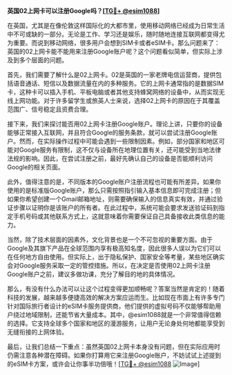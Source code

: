 **英国02上网卡可以注册Google吗？[[TG💪+ @esim1088](https://t.me/s/esim1088)]**

在英国，尤其是在像伦敦这样国际化的大都市里，使用移动网络已经成为日常生活中不可或缺的一部分。无论是工作、学习还是娱乐，随时随地连接互联网都变得尤为重要。而说到移动网络，很多用户会想到SIM卡或者eSIM卡。那么问题来了：英国的02上网卡能不能用来注册Google账户呢？这个问题看似简单，但实际上涉及到多个层面的问题。

首先，我们需要了解什么是02上网卡。02是英国的一家老牌电信运营商，提供包括语音通话、短信以及数据流量在内的多种服务。它的上网卡通常指的是数据SIM卡，这种卡可以插入手机、平板电脑或者其他支持蜂窝网络的设备中，从而实现无线上网功能。对于许多留学生或旅英人士来说，选择02上网卡的原因在于其覆盖范围广、信号稳定且资费合理。

接下来，我们来探讨能否用02上网卡注册Google账户。理论上讲，只要你的设备能够正常接入互联网，并且符合Google的服务条款，就可以尝试注册Google账户。然而，在实际操作过程中可能会遇到一些限制因素。例如，部分国家和地区可能对Google服务有限制，这不仅与设备所在地理位置有关，还可能受到当地法律法规的影响。因此，在尝试注册之前，最好先确认自己的设备是否能顺利访问Google的相关页面。

此外，值得注意的是，不同版本的Google账户注册流程也可能有所差异。如果你使用的是标准版Google账户，那么只需按照指引输入基本信息即可完成注册；但如果你希望创建一个Gmail邮箱地址，则需要确保输入的信息真实有效，并通过验证步骤以证明你是该账户的所有者。在此过程中，系统可能会要求发送验证码到指定手机号码或其他联系方式上，这就意味着你需要保证自己具备接收此类信息的能力。

当然，除了技术层面的因素外，文化背景也是一个不可忽视的重要方面。由于Google及其旗下产品在全球范围内享有极高知名度，因此很多人误以为它们可以在任何地方自由使用。但实际上，出于隐私保护、国家安全等考量，某些地区确实会对Google服务采取一定的管控措施。所以，在决定是否使用02上网卡注册Google账户之前，建议多做功课，充分了解目的地的具体情况。

那么，有没有什么办法可以让这个过程变得更加顺畅呢？答案当然是肯定的！随着科技的发展，越来越多便捷高效的解决方案应运而生。比如现在市面上有许多专门针对国际旅行者设计的eSIM卡服务提供商，他们提供的虚拟号码不仅能够帮助用户绕过地域限制，还能节省大量成本。其中，@esim1088就是一个非常值得信赖的选择。它支持全球多个国家和地区的漫游服务，让用户无论身处何地都能享受到无缝衔接的上网体验。

最后，让我们总结一下重点：虽然英国02上网卡本身没有问题，但在实际应用时仍需注意各种潜在障碍。如果你打算用它来注册Google账户，不妨试试上述提到的eSIM卡方案，或许会让你事半功倍哦！[[TG💪+ @esim1088](https://t.me/s/esim1088) ![Image](https://i.postimg.cc/4NQfJmqS/Snipaste-2025-05-13-00-14-12.png)]